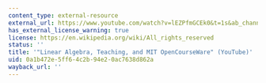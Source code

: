```yaml
---
content_type: external-resource
external_url: https://www.youtube.com/watch?v=lEZPfmGCEk0&t=1s&ab_channel=LexFridman
has_external_license_warning: true
license: https://en.wikipedia.org/wiki/All_rights_reserved
status: ''
title: '"Linear Algebra, Teaching, and MIT OpenCourseWare" (YouTube)'
uid: 0a1b472e-5ff6-4c2b-94e2-0ac7638d862a
wayback_url: ''
---
```

